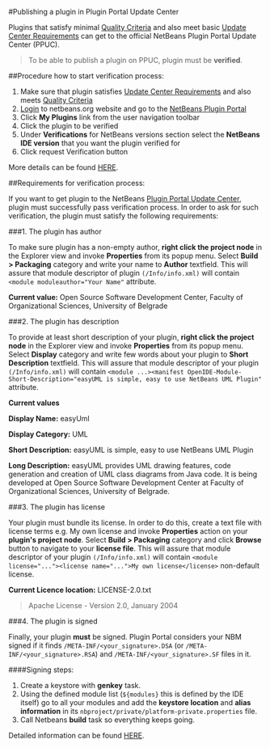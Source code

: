 #Publishing a plugin in Plugin Portal Update Center

Plugins that satisfy minimal [Quality Criteria](http://wiki.netbeans.org/PluginPortalQualityCriteria) and also meet basic [Update Center Requirements](http://wiki.netbeans.org/FaqPluginRequirements) can get to the official NetBeans Plugin Portal Update Center (PPUC).

> To be able to publish a plugin on PPUC, plugin must be **verified**.

##Procedure how to start verification process:

1.	Make sure that plugin satisfies [Update Center Requirements](http://wiki.netbeans.org/FaqPluginRequirements) and also meets [Quality Criteria](http://wiki.netbeans.org/PluginPortalQualityCriteria)
2.	[Login](https://netbeans.org/people/login) to netbeans.org website and go to the [NetBeans Plugin Portal](http://plugins.netbeans.org/PluginPortal)
3.	Click **My Plugins** link from the user navigation toolbar
4.	Click the plugin to be verified
5.	Under **Verifications** for NetBeans versions section select the **NetBeans IDE version** that you want the plugin verified for
6.	Click request Verification button

More details can be found [HERE](http://wiki.netbeans.org/FaqPluginVerificationRequest).

##Requirements for verification process:

If you want to get plugin to the NetBeans [Plugin Portal Update Center](http://wiki.netbeans.org/FaqPluginUpdateCenter), plugin must successfully pass verification process. In order to ask for such verification, the plugin must satisfy the following requirements:

###1. The plugin has author

To make sure plugin has a non-empty author, **right click the project node** in the Explorer view and invoke **Properties** from its popup menu. Select **Build > Packaging** category and write your name to **Author** textfield. This will assure that module descriptor of plugin ```(/Info/info.xml)``` will contain ```<module moduleauthor="Your Name"``` attribute.

**Current value:** Open Source Software Development Center, Faculty of Organizational Sciences, University of Belgrade


###2. The plugin has description

To provide at least short description of your plugin, **right click the project node** in the Explorer view and invoke **Properties** from its popup menu. Select **Display** category and write few words about your plugin to **Short Description** textfield. This will assure that module descriptor of your plugin``` (/Info/info.xml)``` will contain ```<module ...><manifest OpenIDE-Module-Short-Description="easyUML is simple, easy to use NetBeans UML Plugin"``` attribute.

**Current values**

 **Display Name:** easyUml
 
 **Display Category:** UML
 
 **Short Description:** easyUML is simple, easy to use NetBeans UML Plugin
 
 **Long Description:** easyUML provides UML drawing features, code generation and creation of UML class diagrams from Java code. It is being developed at Open Source Software Development Center at Faculty of Organizational Sciences, University of Belgrade.

###3. The plugin has license

Your plugin must bundle its license. In order to do this, create a text file with license terms e.g. My own license and invoke **Properties** action on your **plugin's project node**. Select **Build > Packaging** category and click **Browse** button to navigate to your **license file**. This will assure that module descriptor of your plugin ```(/Info/info.xml)``` will contain ```<module license="..."><license name="...">My own license</license>``` non-default license.

**Current Licence location:** LICENSE-2.0.txt 

> Apache License - Version 2.0, January 2004

###4. The plugin is signed

Finally, your plugin **must** be signed. Plugin Portal considers your NBM signed if it finds ```/META-INF/<your_signature>.DSA``` (or ```/META-INF/<your_signature>.RSA```) and ```/META-INF/<your_signature>.SF``` files in it.

####Signing steps:

1.	Create a keystore with **genkey** task.
2.	Using the defined module list (```${modules}``` this is defined by the IDE itself) go to all your modules and add the **keystore location** and **alias information** in its ```nbproject/private/platform-private.properties``` file.
3.	Call Netbeans **build** task so everything keeps going.

Detailed information can be found [HERE](http://wiki.netbeans.org/DevFaqSignNbm#Isn.27t_there_an_easier_way.3F).



